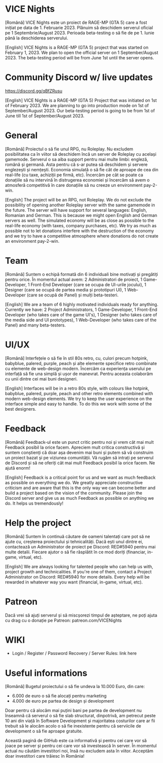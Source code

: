 # VICE Nights
[Română]
VICE Nights este un proiect de RAGE-MP (GTA 5) care a fost inițiat pe data de 1. Februarie 2023.
Plănuim să deschidem serverul oficial pe 1 Septembrie/August 2023.
Perioada beta-testing o să fie de pe 1. Iunie până la deschiderea serverului.

[English]
VICE Nights is a RAGE-MP (GTA 5) project that was started on February 1, 2023.
We plan to open the official server on 1 September/August 2023.
The beta-testing period will be from June 1st until the server opens.

# Community Discord w/ live updates
https://discord.gg/qBfZRusu

[English]
VICE Nights is a RAGE-MP (GTA 5) Project that was initiated on 1st of February 2023.
We are planning to go into production mode on 1st of September/August 2023.
Our beta-testing period is going to be from 1st of June till 1st of September/August 2023.

# General

[Română]
Proiectul o să fie unul RPG, nu Roleplay. Nu excludem posibilitatea ca în viitor să deschidem încă un server de Roleplay cu același gamemode. Serverul o sa aiba support
pentru mai multe limbi: engleză, română și germană. Asta pentru că s-ar putea să deschidem și servere englezești și nemțești. 
Economia simulată o să fie cât de aproape de cea din real-life (cu taxe, achiziții pe firmă, etc). 
Încercăm pe cât se poate ca donațiile să nu intervină în distrugerea economiei și încercăm să avem o atmosferă competitivă în care donațiile să nu creeze un environment
pay-2-win.

[English]
The project will be an RPG, not Roleplay. We do not exclude the possibility of opening another Roleplay server with the same gamemode in the future. The server will have support
for several languages: English, Romanian and German. This is because we might open English and German servers as well. 
The simulated economy will be as close as possible to the real-life economy (with taxes, company purchases, etc). 
We try as much as possible not to let donations interfere with the destruction of the economy and we try to have a competitive atmosphere where donations do not create an environment
pay-2-win.

# Team

[Română] Suntem o echipă formată din 6 individuali bine motivați și pregătiți pentru orice. 
În momentul actual avem: 2 Administratori de proiect, 1 Game-Developer, 1 Front-End Developer (care se ocupa de UI-urile jocului), 1 Designer (care se ocupă de partea media și prototipuri UI),
1 Web-Developer (care se ocupă de Panel) și mulți beta-testeri.

[English]
We are a team of 6 highly motivated individuals ready for anything. 
Currently we have: 2 Project Administrators, 1 Game-Developer, 1 Front-End Developer (who takes care of the game UI's), 1 Designer (who takes care of the media side and UI prototypes),
1 Web-Developer (who takes care of the Panel) and many beta-testers. 

# UI/UX

[Română] Interfețele o să fie în stil 80s retro, cu, culori precum hotpink, babyblue, palered, purple, peach și alte elemente specifice retro combinate cu elemente de web-design modern. Încercăm ca experiența userului pe interfață să fie una simplă și ușor de manevrat. Pentru aceasta colaborăm cu unii dintre cei mai buni designeri.

[English]
Interfaces will be in a retro 80s style, with colours like hotpink, babyblue, palered, purple, peach and other retro elements combined with modern web-design elements. We try to keep the user experience on the interface simple and easy to handle. To do this we work with some of the best designers.

# Feedback

[Română] Feedback-ul este un punct critic pentru noi și vrem cât mai mult Feedback posibil la orice facem. Apreciem mult critica constructivă și suntem conștienți că doar așa devenim mai buni și putem să vă construim un proiect bazat și pe viziunea comunității. Vă rugăm să intrați pe serverul de Discord și să ne oferiți cât mai mult Feedback posibil la orice facem. Ne ajută enorm!

[English] Feedback is a critical point for us and we want as much feedback as possible on everything we do. We greatly appreciate constructive criticism and are aware that this is the only way we can become better and build a project based on the vision of the community. Please join the Discord server and give us as much Feedback as possible on anything we do. It helps us tremendously!

# Help the project

[Română] Suntem în continuă căutare de oameni talentați care pot să ne ajute cu, creșterea proiectului și tehnicalități. Dacă ești unul dintre ei, contactează un Administrator de proiect pe Discord: RED#5940 pentru mai multe detalii. Fiecare ajutor o să fie răsplătit în ce mod doriți (financiar, in-game, virtual, etc). 

[English]
We are always looking for talented people who can help us with, project growth and technicalities. If you're one of them, contact a Project Administrator on Discord: RED#5940 for more details. Every help will be rewarded in whatever way you want (financial, in-game, virtual, etc). 

# Patreon

Dacă vrei să ajuți serverul și să miscșorezi timpul de așteptare, ne poți ajuta cu drag cu o donație pe Patreon: patreon.com/VICENights

# WIKI

- Login / Register / Password Recovery / Server Rules: link here


# Useful informations

[Română] Bugetul proiectului o să fie undeva la 10.000 Euro, din care:

- 6.000 de euro o să fie alocați pentru marketing
- 4.000 de euro pe partea de design și development

Doar pentru că alocăm mai puțini bani pe partea de development nu înseamnă că serverul o să fie slab structurat, dinpotrivă, am petrecut peste 10 ani din viață în Software Development și majoritatea costurilor care ar fii trebuit să le alocăm acolo o să fie inexistente pentru că serviicile de development o să fie aproape gratuite. 

Această pagină de GitHub este ca informativă și pentru cei care vor să joace pe server și pentru cei care vor să investească în server. În momentul actual nu căutăm investitori noi, însă nu excludem asta în viitor. Acceptăm doar investitori care trăiesc în România!
